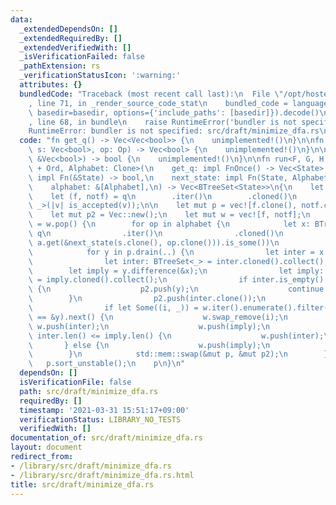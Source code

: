 ```yaml
---
data:
  _extendedDependsOn: []
  _extendedRequiredBy: []
  _extendedVerifiedWith: []
  _isVerificationFailed: false
  _pathExtension: rs
  _verificationStatusIcon: ':warning:'
  attributes: {}
  bundledCode: "Traceback (most recent call last):\n  File \"/opt/hostedtoolcache/Python/3.9.2/x64/lib/python3.9/site-packages/onlinejudge_verify/documentation/build.py\"\
    , line 71, in _render_source_code_stat\n    bundled_code = language.bundle(stat.path,\
    \ basedir=basedir, options={'include_paths': [basedir]}).decode()\n  File \"/opt/hostedtoolcache/Python/3.9.2/x64/lib/python3.9/site-packages/onlinejudge_verify/languages/user_defined.py\"\
    , line 68, in bundle\n    raise RuntimeError('bundler is not specified: {}'.format(path.as_posix()))\n\
    RuntimeError: bundler is not specified: src/draft/minimize_dfa.rs\n"
  code: "fn get_q() -> Vec<Vec<bool>> {\n    unimplemented!()\n}\n\nfn next_state(mut\
    \ s: Vec<bool>, op: Op) -> Vec<bool> {\n    unimplemented!()\n}\n\nfn is_accepted(v:\
    \ &Vec<bool>) -> bool {\n    unimplemented!()\n}\n\nfn run<F, G, H, State: Clone\
    \ + Ord, Alphabet: Clone>(\n    get_q: impl FnOnce() -> Vec<State>,\n    is_accepted:\
    \ impl Fn(&State) -> bool,\n    next_state: impl Fn(State, Alphabet) -> State,\n\
    \    alphabet: &[Alphabet],\n) -> Vec<BTreeSet<State>>\n{\n    let q = get_q();\n\
    \    let (f, notf) = q\n        .iter()\n        .cloned()\n        .partition::<BTreeSet<_>,\
    \ _>(|v| is_accepted(v));\n\n    let mut p = vec![f.clone(), notf.clone()];\n\
    \    let mut p2 = Vec::new();\n    let mut w = vec![f, notf];\n    while let Some(a)\
    \ = w.pop() {\n        for op in alphabet {\n            let x: BTreeSet<_> =\
    \ q\n                .iter()\n                .cloned()\n                .filter(|s|\
    \ a.get(&next_state(s.clone(), op.clone())).is_some())\n                .collect();\n\
    \            for y in p.drain(..) {\n                let inter = x.intersection(&y);\n\
    \                let inter: BTreeSet<_> = inter.cloned().collect();\n        \
    \        let imply = y.difference(&x);\n                let imply: BTreeSet<_>\
    \ = imply.cloned().collect();\n                if inter.is_empty() || imply.is_empty()\
    \ {\n                    p2.push(y);\n                    continue;\n        \
    \        }\n                p2.push(inter.clone());\n                p2.push(imply.clone());\n\
    \                if let Some((i, _)) = w.iter().enumerate().filter(|&(_, s)| s\
    \ == &y).next() {\n                    w.swap_remove(i);\n                   \
    \ w.push(inter);\n                    w.push(imply);\n                } else if\
    \ inter.len() <= imply.len() {\n                    w.push(inter);\n         \
    \       } else {\n                    w.push(imply);\n                }\n    \
    \        }\n            std::mem::swap(&mut p, &mut p2);\n        }\n    }\n \
    \   p.sort_unstable();\n    p\n}\n"
  dependsOn: []
  isVerificationFile: false
  path: src/draft/minimize_dfa.rs
  requiredBy: []
  timestamp: '2021-03-31 15:51:17+09:00'
  verificationStatus: LIBRARY_NO_TESTS
  verifiedWith: []
documentation_of: src/draft/minimize_dfa.rs
layout: document
redirect_from:
- /library/src/draft/minimize_dfa.rs
- /library/src/draft/minimize_dfa.rs.html
title: src/draft/minimize_dfa.rs
---
```

